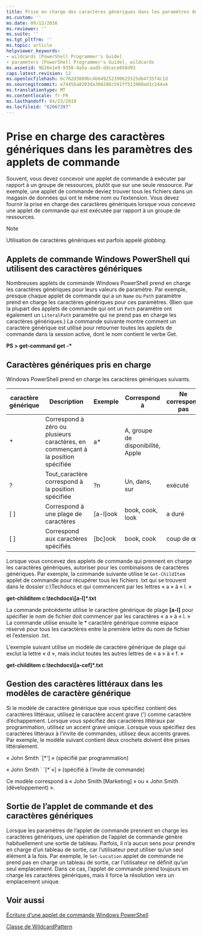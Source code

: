 ```yaml
---
title: Prise en charge des caractères génériques dans les paramètres de l’applet de commande | Microsoft Docs
ms.custom: ''
ms.date: 09/13/2016
ms.reviewer: ''
ms.suite: ''
ms.tgt_pltfrm: ''
ms.topic: article
helpviewer_keywords:
- wildcards [PowerShell Programmer's Guide]
- parameters [PowerShell Programmer's Guide], wildcards
ms.assetid: 9b26e1e9-9350-4a5a-aad5-ddcece658d93
caps.latest.revision: 12
ms.openlocfilehash: 6c762d3889bc4b649252390625525db4735f4c1d
ms.sourcegitcommit: e7445ba8203da304286c591ff513900ad1c244a4
ms.translationtype: MT
ms.contentlocale: fr-FR
ms.lasthandoff: 04/23/2019
ms.locfileid: "62067397"
---
```

# <a name="supporting-wildcard-characters-in-cmdlet-parameters"></a>Prise en charge des caractères génériques dans les paramètres des applets de commande

Souvent, vous devez concevoir une applet de commande à exécuter par rapport à un groupe de ressources, plutôt que sur une seule ressource. Par exemple, une applet de commande deviez trouver tous les fichiers dans un magasin de données qui ont le même nom ou l’extension. Vous devez fournir la prise en charge des caractères génériques lorsque vous concevez une applet de commande qui est exécutée par rapport à un groupe de ressources.

> [!NOTE]
> Utilisation de caractères génériques est parfois appelé *globbing*.

## <a name="windows-powershell-cmdlets-that-use-wildcards"></a>Applets de commande Windows PowerShell qui utilisent des caractères génériques

 Nombreuses applets de commande Windows PowerShell prend en charge les caractères génériques pour leurs valeurs de paramètre. Par exemple, presque chaque applet de commande qui a un `Name` ou `Path` paramètre prend en charge les caractères génériques pour ces paramètres. (Bien que la plupart des applets de commande qui ont un `Path` paramètre ont également un `LiteralPath` paramètre qui ne prend pas en charge les caractères génériques.) La commande suivante montre comment un caractère générique est utilisé pour retourner toutes les applets de commande dans la session active, dont le nom contient le verbe Get.

 **PS > get-command get -\***

## <a name="supported-wildcard-characters"></a>Caractères génériques pris en charge

Windows PowerShell prend en charge les caractères génériques suivants.

|caractère générique|Description|Exemple|Correspond à|Ne correspond pas|
|------------------------|-----------------|-------------|-------------|--------------------|
|*|Correspond à zéro ou plusieurs caractères, en commençant à la position spécifiée|a*|A, groupe de disponibilité, Apple||
|?|Tout_caractère correspond à la position spécifiée|?n|Un, dans, sur|exécuté|
|[ ]|Correspond à une plage de caractères|[a-l]ook|book, cook, look|a duré|
|[ ]|Correspond aux caractères spécifiés|[bc]ook|book, cook|coup de œil|

Lorsque vous concevez des applets de commande qui prennent en charge les caractères génériques, autoriser pour les combinaisons de caractères génériques. Par exemple, la commande suivante utilise le `Get-ChildItem` applet de commande pour récupérer tous les fichiers .txt qui se trouvent dans le dossier c:\Techdocs et qui commencent par les lettres « a » à « l. »

**get-childitem c:\techdocs\\[a-l]\*.txt**

La commande précédente utilise le caractère générique de plage **[a-l]** pour spécifier le nom de fichier doit commencer par les caractères « a » à « l. » La commande utilise ensuite le * caractère générique comme espace réservé pour tous les caractères entre la première lettre du nom de fichier et l’extension .txt.

L’exemple suivant utilise un modèle de caractère générique de plage qui exclut la lettre « d », mais inclut toutes les autres lettres de « a » à « f. »

**get-childitem c:\techdocs\\[a-cef]\*.txt**

## <a name="handling-literal-characters-in-wildcard-patterns"></a>Gestion des caractères littéraux dans les modèles de caractère générique

Si le modèle de caractère générique que vous spécifiez contient des caractères littéraux, utilisez le caractère accent grave (') comme caractère d’échappement. Lorsque vous spécifiez des caractères littéraux par programmation, utilisez un accent grave unique. Lorsque vous spécifiez des caractères littéraux à l’invite de commandes, utilisez deux accents graves. Par exemple, le modèle suivant contient deux crochets doivent être prises littéralement.

« John Smith \`[*'] » (spécifié par programmation)

« John Smith \` \`[*\`«] » (spécifié à l’invite de commande)

Ce modèle correspond à « John Smith [Marketing] » ou « John Smith (développement) ».

## <a name="cmdlet-output-and-wildcard-characters"></a>Sortie de l’applet de commande et des caractères génériques

Lorsque les paramètres de l’applet de commande prennent en charge les caractères génériques, une opération de l’applet de commande génère habituellement une sortie de tableau. Parfois, il n’a aucun sens pour prendre en charge d’un tableau de sortie, car l’utilisateur peut utiliser qu’un seul élément à la fois. Par exemple, le `Set-Location` applet de commande ne prend pas en charge un tableau de sortie, car l’utilisateur ne définit qu’un seul emplacement. Dans ce cas, l’applet de commande prend toujours en charge les caractères génériques, mais il force la résolution vers un emplacement unique.

## <a name="see-also"></a>Voir aussi

[Écriture d’une applet de commande Windows PowerShell](./writing-a-windows-powershell-cmdlet.md)

[Classe de WildcardPattern](/dotnet/api/system.management.automation.wildcardpattern)
